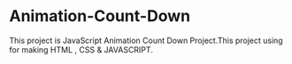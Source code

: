 # Animation-Count-Down
This project is JavaScript Animation Count Down Project.This project using for making HTML , CSS &amp; JAVASCRIPT.
